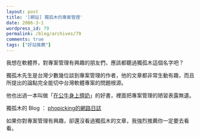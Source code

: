 ```yaml
---
layout: post
title: '[網站] 獨孤木的專案管理'
date: 2006-3-1
wordpress_id: 79
permalink: /blog/archives/79
comments: true
tags: ["好站推薦"]
---
```


我想在軟體界，對專案管理有興趣的朋友們，應該都聽過獨孤木這個名字吧？

獨孤木先生是台灣少數幾位談到專案管理的作者，他的文章都非常生動有趣，而且所提出的論點完全能切中台灣軟體專案的問題根源。

他也出過一本叫做「[在公牛身上擠奶](http://www.books.com.tw/exep/prod/booksfile.php?item=0010293221)」的好書，裡面把專案管理的陋習表露無遺。

獨孤木的 Blog ： [phopicking的網路日誌](http://www.wretch.cc/blog/phopicking)

如果你對專案管理有興趣，卻還沒看過獨孤木的文章，我強烈推薦你一定要去看看。
